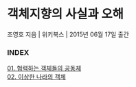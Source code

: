 # 객체지향의 사실과 오해

조영호 지음 | 위키북스 | 2015년 06월 17일 출간

### INDEX

[01. 협력하는 객체들의 공동체](https://github.com/oh29oh29/read-and-learn/tree/master/books/the-essence-of-object-orientation/Chapter01.md)  
[02. 이상한 나라의 객체](https://github.com/oh29oh29/read-and-learn/tree/master/books/the-essence-of-object-orientation/Chapter02.md)  